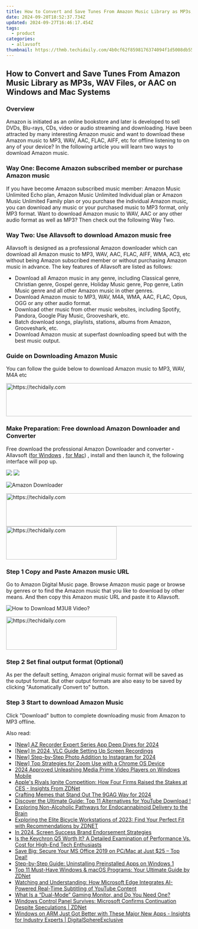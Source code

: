```yaml
---
title: How to Convert and Save Tunes From Amazon Music Library as MP3s, WAV Files, or AAC on Windows and Mac Systems
date: 2024-09-20T18:52:37.734Z
updated: 2024-09-27T16:46:17.454Z
tags:
  - product
categories:
  - allavsoft
thumbnail: https://thmb.techidaily.com/4b0cf62f8598176374094f1d5008db55cda943f9c34511f05e37067a05b873ab.jpg
---
```


## How to Convert and Save Tunes From Amazon Music Library as MP3s, WAV Files, or AAC on Windows and Mac Systems

### Overview

Amazon is initiated as an online bookstore and later is developed to sell DVDs, Blu-rays, CDs, video or audio streaming and downloading. Have been attracted by many interesting Amazon music and want to download these Amazon music to MP3, WAV, AAC, FLAC, AIFF, etc for offline listening to on any of your device? In the following article you will learn two ways to download Amazon music.

### Way One: Become Amazon subscribed member or purchase Amazon music

If you have become Amazon subscribed music member: Amazon Music Unlimited Echo plan, Amazon Music Unlimited Individual plan or Amazon Music Unlimited Family plan or you purchase the individual Amazon music, you can download any music or your purchased music to MP3 format, only MP3 format. Want to download Amazon music to WAV, AAC or any other audio format as well as MP3? Then check out the following Way Two.

### Way Two: Use Allavsoft to download Amazon music free

Allavsoft is designed as a professional Amazon downloader which can download all Amazon music to MP3, WAV, AAC, FLAC, AIFF, WMA, AC3, etc without being Amazon subscribed member or without purchasing Amazon music in advance. The key features of Allavsoft are listed as follows:

* Download all Amazon music in any genre, including Classical genre, Christian genre, Gospel genre, Holiday Music genre, Pop genre, Latin Music genre and all other Amazon music in other genres.
* Download Amazon music to MP3, WAV, M4A, WMA, AAC, FLAC, Opus, OGG or any other audio format.
* Download other music from other music websites, including Spotify, Pandora, Google Play Music, Grooveshark, etc.
* Batch download songs, playlists, stations, albums from Amazon, Grooveshark, etc.
* Download Amazon music at superfast downloading speed but with the best music output.

### Guide on Downloading Amazon Music

You can follow the guide below to download Amazon music to MP3, WAV, M4A etc

<!-- affiliate ads begin -->
<a href="https://aligracehair.sjv.io/c/5597632/1915810/19272" target="_top" id="1915810">
  <img src="//a.impactradius-go.com/display-ad/19272-1915810" border="0" alt="https://techidaily.com" width="728" height="90"/>
</a>
<img height="0" width="0" src="https://aligracehair.sjv.io/i/5597632/1915810/19272" style="position:absolute;visibility:hidden;" border="0" />
<!-- affiliate ads end -->

### Make Preparation: Free download Amazon Downloader and Converter

Free download the professional Amazon Downloader and converter - Allavsoft ([for Windows](https://tools.techidaily.com/allavsoft/products/) , [for Mac](https://tools.techidaily.com/allavsoft/products/)) , install and then launch it, the following interface will pop up.

[![](https://www.allavsoft.com/how-to/../images/how-to/free-download-win.jpg)](https://tools.techidaily.com/allavsoft/products/) [![](https://www.allavsoft.com/how-to/../images/how-to/free-download-mac.jpg)](https://tools.techidaily.com/allavsoft/products/)

![Amazon Downloader](https://www.allavsoft.com/how-to/../images/allavsoft/screen-shot-600.jpg)

<!-- affiliate ads begin -->
<a href="https://appsumo.8odi.net/c/5597632/2100538/7443" target="_top" id="2100538">
  <img src="//a.impactradius-go.com/display-ad/7443-2100538" border="0" alt="https://techidaily.com" width="728" height="90"/>
</a>
<img height="0" width="0" src="https://appsumo.8odi.net/i/5597632/2100538/7443" style="position:absolute;visibility:hidden;" border="0" />
<!-- affiliate ads end -->

<!-- affiliate ads begin -->
<a href="https://aligracehair.sjv.io/c/5597632/1934138/19272" target="_top" id="1934138">
  <img src="//a.impactradius-go.com/display-ad/19272-1934138" border="0" alt="https://techidaily.com" width="300" height="90"/>
</a>
<img height="0" width="0" src="https://aligracehair.sjv.io/i/5597632/1934138/19272" style="position:absolute;visibility:hidden;" border="0" />
<!-- affiliate ads end -->

### Step 1 Copy and Paste Amazon music URL

Go to Amazon Digital Music page. Browse Amazon music page or browse by genres or to find the Amazon music that you like to download by other means. And then copy this Amazon music URL and paste it to Allavsoft.

![How to Download M3U8 Video?](https://www.allavsoft.com/how-to/../images/how-to/download-rtmp-video/download-rtmp-video.jpg)

<!-- affiliate ads begin -->
<a href="https://wigfever.sjv.io/c/5597632/2005183/22899" target="_top" id="2005183">
  <img src="//a.impactradius-go.com/display-ad/22899-2005183" border="0" alt="https://techidaily.com" width="300" height="90"/>
</a>
<img height="0" width="0" src="https://wigfever.sjv.io/i/5597632/2005183/22899" style="position:absolute;visibility:hidden;" border="0" />
<!-- affiliate ads end -->

### Step 2 Set final output format (Optional)

As per the default setting, Amazon original music format will be saved as the output format. But other output formats are also easy to be saved by clicking "Automatically Convert to" button.

### Step 3 Start to download Amazon Music

Click "Download" button to complete downloading music from Amazon to MP3 offline.

<ins class="adsbygoogle"
     style="display:block"
     data-ad-format="autorelaxed"
     data-ad-client="ca-pub-7571918770474297"
     data-ad-slot="1223367746"></ins>

<ins class="adsbygoogle"
     style="display:block"
     data-ad-client="ca-pub-7571918770474297"
     data-ad-slot="8358498916"
     data-ad-format="auto"
     data-full-width-responsive="true"></ins>

<span class="atpl-alsoreadstyle">Also read:</span>
<div><ul>
<li><a href="https://video-capture.techidaily.com/new-az-recorder-expert-series-app-deep-dives-for-2024/"><u>[New] AZ Recorder Expert Series App Deep Dives for 2024</u></a></li>
<li><a href="https://visual-screen-recording.techidaily.com/new-in-2024-vlc-guide-setting-up-screen-recordings/"><u>[New] In 2024, VLC Guide Setting Up Screen Recordings</u></a></li>
<li><a href="https://vp-tips.techidaily.com/new-step-by-step-photo-addition-to-instagram-for-2024/"><u>[New] Step-by-Step Photo Addition to Instagram for 2024</u></a></li>
<li><a href="https://some-skills.techidaily.com/new-top-strategies-for-zoom-use-with-a-chrome-os-device/"><u>[New] Top Strategies for Zoom Use with a Chrome OS Device</u></a></li>
<li><a href="https://some-skills.techidaily.com/2024-approved-unleashing-media-prime-video-players-on-windows-mobile/"><u>2024 Approved Unleashing Media Prime Video Players on Windows Mobile</u></a></li>
<li><a href="https://win-wonderful.techidaily.com/apples-rivals-ignite-competition-how-four-firms-raised-the-stakes-at-ces-insights-from-zdnet/"><u>Apple's Rivals Ignite Competition: How Four Firms Raised the Stakes at CES - Insights From ZDNet</u></a></li>
<li><a href="https://fox-glue.techidaily.com/crafting-memes-that-stand-out-the-9gag-way-for-2024/"><u>Crafting Memes that Stand Out The 9GAG Way for 2024</u></a></li>
<li><a href="https://some-knowledge.techidaily.com/discover-the-ultimate-guide-top-11-alternatives-for-youtube-download/"><u>Discover the Ultimate Guide: Top 11 Alternatives for YouTube Download !</u></a></li>
<li><a href="https://games-able.techidaily.com/exploring-non-alcoholic-pathways-for-endocannabinoid-delivery-to-the-brain/"><u>Exploring Non-Alcoholic Pathways for Endocannabinoid Delivery to the Brain</u></a></li>
<li><a href="https://win-wonderful.techidaily.com/exploring-the-elite-bicycle-workstations-of-2023-find-your-perfect-fit-with-recommendations-by-zdnet/"><u>Exploring the Elite Bicycle Workstations of 2023: Find Your Perfect Fit with Recommendations by ZDNET</u></a></li>
<li><a href="https://extra-skills.techidaily.com/in-2024-screen-success-brand-endorsement-strategies/"><u>In 2024, Screen Success Brand Endorsement Strategies</u></a></li>
<li><a href="https://win-wonderful.techidaily.com/is-the-keychron-q5-worth-it-a-detailed-examination-of-performance-vs-cost-for-high-end-tech-enthusiasts/"><u>Is the Keychron Q5 Worth It? A Detailed Examination of Performance Vs. Cost for High-End Tech Enthusiasts</u></a></li>
<li><a href="https://win-wonderful.techidaily.com/save-big-secure-your-ms-office-2019-on-pcmac-at-just-25-top-deal/"><u>Save Big: Secure Your MS Office 2019 on PC/Mac at Just $25 – Top Deal!</u></a></li>
<li><a href="https://win-wonderful.techidaily.com/step-by-step-guide-uninstalling-preinstalled-apps-on-windows-1/"><u>Step-by-Step Guide: Uninstalling Preinstalled Apps on Windows 1</u></a></li>
<li><a href="https://win-wonderful.techidaily.com/top-11-must-have-windows-and-macos-programs-your-ultimate-guide-by-zdnet/"><u>Top 11 Must-Have Windows & macOS Programs: Your Ultimate Guide by ZDNet</u></a></li>
<li><a href="https://win-wonderful.techidaily.com/watching-and-understanding-how-microsoft-edge-integrates-ai-powered-real-time-subtitling-of-youtube-content/"><u>Watching and Understanding: How Microsoft Edge Integrates AI-Powered Real-Time Subtitling of YouTube Content</u></a></li>
<li><a href="https://games-able.techidaily.com/what-is-a-dual-mode-gaming-monitor-and-do-you-need-one/"><u>What Is a “Dual-Mode” Gaming Monitor, and Do You Need One?</u></a></li>
<li><a href="https://win-wonderful.techidaily.com/windows-control-panel-survives-microsoft-confirms-continuation-despite-speculations-zdnet/"><u>Windows Control Panel Survives: Microsoft Confirms Continuation Despite Speculations | ZDNet</u></a></li>
<li><a href="https://win-wonderful.techidaily.com/windows-on-arm-just-got-better-with-these-major-new-apps-insights-for-industry-experts-digitalsphereexclusive/"><u>Windows on ARM Just Got Better with These Major New Apps - Insights for Industry Experts | DigitalSphereExclusive</u></a></li>
</ul></div>

